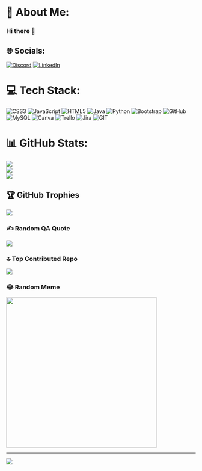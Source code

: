 # 💫 About Me:
### Hi there 👋<br><!--<br>**💬 A QA engineer is very self-driven and passionate about software testing. I'm passionate about career advancement, and I appreciate doing research and learning new automation testing tools and techniques. My goal is to expand my knowledge and make as much of a contribution to the software testing industry as I can.<br><br>- 🔭 I’m currently working on the Katalon studio tool for automation testing in my company<br>- 🌱 I’m currently learning programming languages and automation testing tools<br>- 👯 I’m looking to collaborate on automation testing tools and the Java programming language.<br>- 🤔 I’m looking for help with automation testing tools and the Java programming language.<br>- 💬 Ask me about anything related to the Software Testing<br>- 📫 How to reach me: https://www.linkedin.com/in/vivek-patil-vp/<br>-->


## 🌐 Socials:
[![Discord](https://img.shields.io/badge/Discord-%237289DA.svg?logo=discord&logoColor=white)](https://discord.gg/vivekpatil22) [![LinkedIn](https://img.shields.io/badge/LinkedIn-%230077B5.svg?logo=linkedin&logoColor=white)](https://linkedin.com/in/https://www.linkedin.com/in/vivek-patil-vp/) 

# 💻 Tech Stack:
![CSS3](https://img.shields.io/badge/css3-%231572B6.svg?style=for-the-badge&logo=css3&logoColor=white) ![JavaScript](https://img.shields.io/badge/javascript-%23323330.svg?style=for-the-badge&logo=javascript&logoColor=%23F7DF1E) ![HTML5](https://img.shields.io/badge/html5-%23E34F26.svg?style=for-the-badge&logo=html5&logoColor=white) ![Java](https://img.shields.io/badge/java-%23ED8B00.svg?style=for-the-badge&logo=java&logoColor=white) ![Python](https://img.shields.io/badge/python-3670A0?style=for-the-badge&logo=python&logoColor=ffdd54) ![Bootstrap](https://img.shields.io/badge/bootstrap-%23563D7C.svg?style=for-the-badge&logo=bootstrap&logoColor=white) ![GitHub](https://img.shields.io/badge/GitHub-%23121011.svg?style=for-the-badge&logo=github&logoColor=white) ![MySQL](https://img.shields.io/badge/mysql-%2300f.svg?style=for-the-badge&logo=mysql&logoColor=white) ![Canva](https://img.shields.io/badge/Canva-%2300C4CC.svg?style=for-the-badge&logo=Canva&logoColor=white) ![Trello](https://img.shields.io/badge/Trello-%23026AA7.svg?style=for-the-badge&logo=Trello&logoColor=white) ![Jira](https://img.shields.io/badge/jira-%230A0FFF.svg?style=for-the-badge&logo=jira&logoColor=white) ![GIT](https://img.shields.io/badge/Git-fc6d26?style=for-the-badge&logo=git&logoColor=white)
# 📊 GitHub Stats:
![](https://github-readme-stats.vercel.app/api?username=Vivek2222&theme=dark&hide_border=true&include_all_commits=true&count_private=true)<br/>
![](https://github-readme-streak-stats.herokuapp.com/?user=Vivek2222&theme=dark&hide_border=true)<br/>
![](https://github-readme-stats.vercel.app/api/top-langs/?username=Vivek2222&theme=dark&hide_border=true&include_all_commits=true&count_private=true&layout=compact)

## 🏆 GitHub Trophies
![](https://github-profile-trophy.vercel.app/?username=Vivek2222&theme=radical&no-frame=false&no-bg=false&margin-w=4)

### ✍️ Random QA Quote
![](https://quotes-github-readme.vercel.app/api?type=horizontal&theme=radical)

### 🔝 Top Contributed Repo
![](https://github-contributor-stats.vercel.app/api?username=Vivek2222&limit=5&theme=dark&combine_all_yearly_contributions=true)

### 😂 Random Meme
<img src='https://randommeme-five.vercel.app/' style="height: 400px;"/>

---
[![](https://visitcount.itsvg.in/api?id=Vivek2222&icon=0&color=0)](https://visitcount.itsvg.in)

<!-- Proudly created with GPRM ( https://gprm.itsvg.in ) -->
